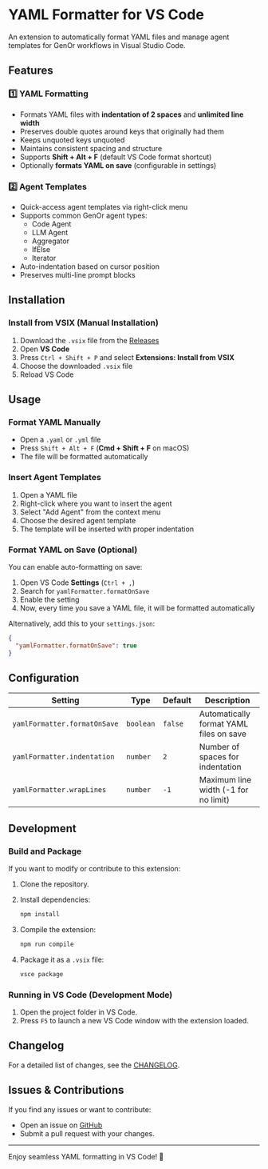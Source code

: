 # YAML Formatter for VS Code

An extension to automatically format YAML files and manage agent templates for GenOr workflows in Visual Studio Code.

## Features

### 1️⃣ YAML Formatting

- Formats YAML files with **indentation of 2 spaces** and **unlimited line width**
- Preserves double quotes around keys that originally had them
- Keeps unquoted keys unquoted
- Maintains consistent spacing and structure
- Supports **Shift + Alt + F** (default VS Code format shortcut)
- Optionally **formats YAML on save** (configurable in settings)

### 2️⃣ Agent Templates

- Quick-access agent templates via right-click menu
- Supports common GenOr agent types:
  - Code Agent
  - LLM Agent
  - Aggregator
  - IfElse
  - Iterator
- Auto-indentation based on cursor position
- Preserves multi-line prompt blocks

## Installation

### Install from VSIX (Manual Installation)

1. Download the `.vsix` file from the [Releases](https://github.com/Ahmed-Ashraf-EGAC/yaml-formatter/releases/tag/first-release)
2. Open **VS Code**
3. Press `Ctrl + Shift + P` and select **Extensions: Install from VSIX**
4. Choose the downloaded `.vsix` file
5. Reload VS Code

## Usage

### Format YAML Manually

- Open a `.yaml` or `.yml` file
- Press `Shift + Alt + F` (**Cmd + Shift + F** on macOS)
- The file will be formatted automatically

### Insert Agent Templates

1. Open a YAML file
2. Right-click where you want to insert the agent
3. Select "Add Agent" from the context menu
4. Choose the desired agent template
5. The template will be inserted with proper indentation

### Format YAML on Save (Optional)

You can enable auto-formatting on save:

1. Open VS Code **Settings** (`Ctrl + ,`)
2. Search for `yamlFormatter.formatOnSave`
3. Enable the setting
4. Now, every time you save a YAML file, it will be formatted automatically

Alternatively, add this to your `settings.json`:

```json
{
  "yamlFormatter.formatOnSave": true
}
```

## Configuration

| Setting | Type | Default | Description |
|---------|------|---------|-------------|
| `yamlFormatter.formatOnSave` | `boolean` | `false` | Automatically format YAML files on save |
| `yamlFormatter.indentation` | `number` | `2` | Number of spaces for indentation |
| `yamlFormatter.wrapLines` | `number` | `-1` | Maximum line width (-1 for no limit) |

## Development

### Build and Package

If you want to modify or contribute to this extension:

1. Clone the repository.
2. Install dependencies:

   ```sh
   npm install
   ```

3. Compile the extension:

   ```sh
   npm run compile
   ```

4. Package it as a `.vsix` file:

   ```sh
   vsce package
   ```

### Running in VS Code (Development Mode)

1. Open the project folder in VS Code.
2. Press `F5` to launch a new VS Code window with the extension loaded.

## Changelog

For a detailed list of changes, see the [CHANGELOG](https://github.com/Ahmed-Ashraf-EGAC/yaml-formatter/blob/master/CHANGELOG.md).

## Issues & Contributions

If you find any issues or want to contribute:

- Open an issue on [GitHub](https://github.com/Ahmed-Ashraf-EGAC/yaml-formatter/issues)
- Submit a pull request with your changes.

---
Enjoy seamless YAML formatting in VS Code! 🚀
